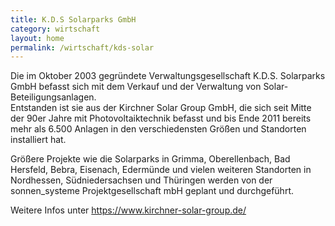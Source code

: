 ```yaml
---
title: K.D.S Solarparks GmbH
category: wirtschaft
layout: home
permalink: /wirtschaft/kds-solar
---
```


Die im Oktober 2003 gegründete Verwaltungsgesellschaft K.D.S. Solarparks GmbH befasst sich mit dem Verkauf und der Verwaltung von Solar-Beteiligungsanlagen.  
Entstanden ist sie aus der Kirchner Solar Group GmbH, die sich seit Mitte der 90er Jahre mit Photovoltaiktechnik befasst und bis Ende 2011 bereits mehr als 6.500 Anlagen in den verschiedensten Größen und Standorten installiert hat.

Größere Projekte wie die Solarparks in Grimma, Oberellenbach, Bad Hersfeld, Bebra, Eisenach, Edermünde und vielen weiteren Standorten in Nordhessen, Südniedersachsen und Thüringen werden von der sonnen_systeme Projektgesellschaft mbH geplant und durchgeführt.

Weitere Infos unter <https://www.kirchner-solar-group.de/>